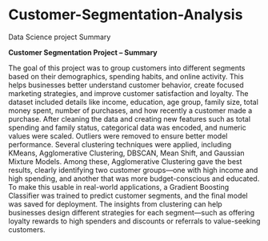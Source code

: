 # Customer-Segmentation-Analysis
Data Science project
Summary

**Customer Segmentation Project – Summary**

The goal of this project was to group customers into different segments based on their demographics, spending habits, and online activity. This helps businesses better understand customer behavior, create focused marketing strategies, and improve customer satisfaction and loyalty. The dataset included details like income, education, age group, family size, total money spent, number of purchases, and how recently a customer made a purchase. After cleaning the data and creating new features such as total spending and family status, categorical data was encoded, and numeric values were scaled. Outliers were removed to ensure better model performance. Several clustering techniques were applied, including KMeans, Agglomerative Clustering, DBSCAN, Mean Shift, and Gaussian Mixture Models. Among these, Agglomerative Clustering gave the best results, clearly identifying two customer groups—one with high income and high spending, and another that was more budget-conscious and educated. To make this usable in real-world applications, a Gradient Boosting Classifier was trained to predict customer segments, and the final model was saved for deployment. The insights from clustering can help businesses design different strategies for each segment—such as offering loyalty rewards to high spenders and discounts or referrals to value-seeking customers.
